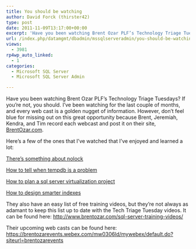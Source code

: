```yaml
---
title: You should be watching
author: David Forck (thirster42)
type: post
date: 2011-11-09T13:17:00+00:00
excerpt: 'Have you been watching Brent Ozar PLF’s Technology Triage Tuesdays?  If you’re not, you should.  I’ve been watching for the last couple of months, and every web cast is a golden nugget of information.  However, don’t feel blue for missing out on this gr&hellip;'
url: /index.php/datamgmt/dbadmin/mssqlserveradmin/you-should-be-watching/
views:
  - 3981
rp4wp_auto_linked:
  - 1
categories:
  - Microsoft SQL Server
  - Microsoft SQL Server Admin

---
```

Have you been watching Brent Ozar PLF’s Technology Triage Tuesdays? If you’re not, you should. I’ve been watching for the last couple of months, and every web cast is a golden nugget of information. However, don’t feel blue for missing out on this great opportunity because Brent, Jeremiah, Kendra, and Tim record each webcast and post it on their site, [BrentOzar.com][1].

Here’s a few of the ones that I’ve watched that I’ve enjoyed and learned a lot:
  
[There&#8217;s something about nolock][2]
  
[How to tell when tempdb is a problem][3]
  
[How to plan a sql server virtualization project][4]
  
[How to design smarter indexes][5]

They also have an easy list of free training videos, but they’re not always as adamant to keep this list up to date with the Tech Triage Tuesday videos. It can be found here: http://www.brentozar.com/sql-server-training-videos/

Their upcoming web casts can be found here: https://brentozarevents.webex.com/mw0306ld/mywebex/default.do?siteurl=brentozarevents

 [1]: http://www.brentozar.com/
 [2]: http://www.brentozar.com/archive/2011/11/theres-something-about-nolock-webcast-video/
 [3]: http://www.brentozar.com/archive/2011/11/how-tell-when-tempdb-problem-webcast-video/
 [4]: http://www.brentozar.com/archive/2011/09/how-plan-sql-server-virtualization-project/
 [5]: http://www.brentozar.com/archive/2011/09/kendra-little-explains-how-design-smarter-indexes/